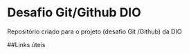 #  Desafio Git/Github DIO
Repositório criado para o  projeto (desafio Git /Github) da DIO

##Links úteis
